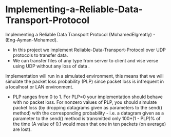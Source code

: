 # Implementing-a-Reliable-Data-Transport-Protocol
Implementing a Reliable Data Transport Protocol  (MohamedElgreatly) - (Eng-Ayman-Mohamed).

* In this project we implement Reliable-Data-Transport-Protocol over UDP protocols to transfer data.
* We can transfer files of any type from server to client and vise verse using UDP without any loss of data .

Implementation will run in a simulated environment, this means that we will simulate the packet loss probability (PLP) since packet loss is infrequent in a localhost or LAN environment.
* PLP ranges from 0 to 1. For PLP=0 your implementation should behave with no packet loss. For nonzero values of PLP, you should simulate packet loss (by dropping datagrams given as parameters to the send() method) with the corresponding probability - i.e. a datagram given as a parameter to the send() method is transmitted only 100*(1 - PLP)% of the time (A value of 0.1 would mean that one in ten packets (on average) are lost).
